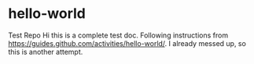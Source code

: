 # hello-world
Test Repo
Hi this is a complete test doc. Following instructions from https://guides.github.com/activities/hello-world/.
 I already messed up, so this is another attempt. 
